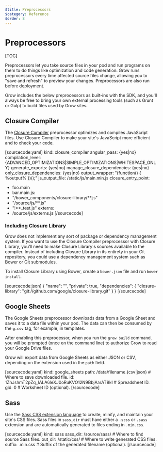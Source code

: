 ```yaml
---
$title: Preprocessors
$category: Reference
$order: 8
---
```

# Preprocessors

[TOC]

Preprocessors let you take source files in your pod and run programs on them to do things like optimization and code generation. Grow runs preprocessors every time affected source files change, allowing you to "save and refresh" to preview your changes. Preprocessors are also run before deployment.

Grow includes the below preprocessors as built-ins with the SDK, and you'll always be free to bring your own external processing tools (such as Grunt or Gulp) to build files used by Grow sites.

## Closure Compiler

The [Closure Compiler](https://developers.google.com/closure/compiler/) preprocessor optimizes and compiles JavaScript files. Use Closure Compiler to make your site's JavaScript more efficient and to check your code.

[sourcecode:yaml]
kind: closure_compiler
angular_pass: {yes|no}
compilation_level: {ADVANCED_OPTIMIZATIONS|SIMPLE_OPTIMIZATIONS|WHITESPACE_ONLY}
generate_exports: {yes|no}
manage_closure_dependencies: {yes|no}
only_closure_dependencies: {yes|no}
output_wrapper: "(function() { %output% })();"
js_output_file: /static/js/main.min.js
closure_entry_point:
- foo.main
- bar.main
js:
- "/bower_components/closure-library/**.js"
- "/source/js/**.js"
- "!**_test.js"
externs:
- /source/js/externs.js
[/sourcecode]

### Including Closure Library

Grow does not implement any sort of package or dependency management system. If you want to use the Closure Compiler preprocessor with Closure Library, you'll need to make Closure Library's sources available to the compiler. Instead of including Closure Library in its entirety in your Git repository, you could use a dependency management system such as Bower or Git submodules.

To install Closure Library using Bower, create a `bower.json` file and run `bower install`.

[sourcecode:json]
{
  "name": "<project name>",
  "private": true,
  "dependencies": {
    "closure-library": "git://github.com/google/closure-library.git"
  }
}
[/sourcecode]

## Google Sheets

The Google Sheets preprocessor downloads data from a Google Sheet and saves it to a data file within your pod. The data can then be consumed by the `g.csv` tag, for example, in templates.

After enabling this preprocessor, when you run the `grow build` command, you will be prompted (once on the command line) to authorize Grow to read your Google Drive files.

Grow will export data from Google Sheets as either JSON or CSV, depending on the extension used in the `path` field.

[sourcecode:yaml]
kind: google_sheets
path: /data/filename.{csv|json}                       # Where to save downloaded file.
id: 1ZhJshmT2pZq_IALA6leXJ0oRuKVO12N9BbjAarAT8kI      # Spreadsheet ID.
gid: 0                                                # Worksheet ID (optional).
[/sourcecode]

## Sass

Use the [Sass CSS extension language](http://sass-lang.com/) to create, minify, and maintain your site's CSS files. Sass files in `sass_dir` must have either a `.scss` or `.sass` extension and are automatically generated to files ending in `.min.css`.

[sourcecode:yaml]
kind: sass
sass_dir: /source/sass/    # Where to find source Sass files.
out_dir: /static/css/      # Where to write generated CSS files.
suffix: .min.css           # Suffix of the generated filename (optional).
[/sourcecode]
